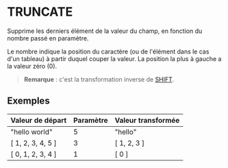 # TRUNCATE

Supprime les derniers élément de la valeur du champ, en fonction du nombre passé en paramètre.

Le nombre indique la position du caractère \(ou de l'élément dans le cas d'un tableau\) à partir duquel couper la valeur. La position la plus à gauche a la valeur zéro \(0\).

> **Remarque** : c'est la transformation inverse de [SHIFT](shift.md).

## Exemples

| Valeur de départ | Paramètre | Valeur transformée |
| :--- | :--- | :--- |
| "hello world" | 5 | "hello" |
| \[ 1, 2, 3, 4, 5 \] | 3 | \[ 1, 2, 3 \] |
| \[ 0, 1, 2, 3, 4 \] | 1 | \[ 0 \] |

